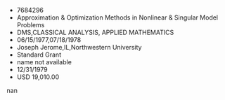 
* 7684296
* Approximation & Optimization Methods in Nonlinear & Singular Model Problems
* DMS,CLASSICAL ANALYSIS, APPLIED MATHEMATICS
* 06/15/1977,07/18/1978
* Joseph Jerome,IL,Northwestern University
* Standard Grant
*   name not available
* 12/31/1979
* USD 19,010.00

nan
